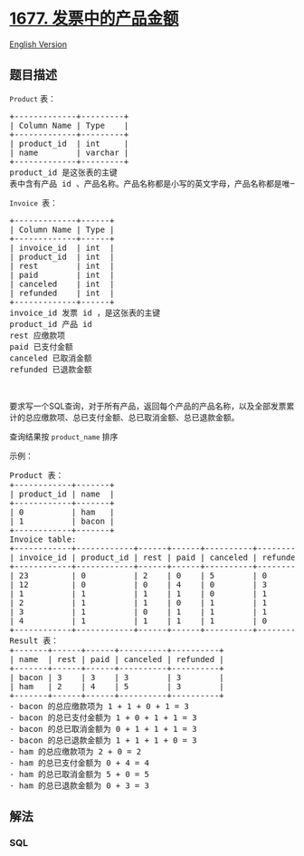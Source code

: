 # [1677. 发票中的产品金额](https://leetcode-cn.com/problems/products-worth-over-invoices)

[English Version](/solution/1600-1699/1677.Product%27s%20Worth%20Over%20Invoices/README_EN.md)

## 题目描述

<!-- 这里写题目描述 -->

<p><code>Product</code> 表：</p>

<pre>
+-------------+---------+
| Column Name | Type    |
+-------------+---------+
| product_id  | int     |
| name        | varchar |
+-------------+---------+
product_id 是这张表的主键
表中含有产品 id 、产品名称。产品名称都是小写的英文字母，产品名称都是唯一的
</pre>

<p><code>Invoice </code>表：</p>

<pre>
+-------------+------+
| Column Name | Type |
+-------------+------+
| invoice_id  | int  |
| product_id  | int  |
| rest        | int  |
| paid        | int  |
| canceled    | int  |
| refunded    | int  |
+-------------+------+
invoice_id 发票 id ，是这张表的主键
product_id 产品 id
rest 应缴款项
paid 已支付金额
canceled 已取消金额
refunded 已退款金额
</pre>

<p> </p>

<p>要求写一个SQL查询，对于所有产品，返回每个产品的产品名称，以及全部发票累计的总应缴款项、总已支付金额、总已取消金额、总已退款金额。</p>

<p>查询结果按 <code>product_name</code> 排序</p>

<p>示例：</p>

<pre>
Product 表：
+------------+-------+
| product_id | name  |
+------------+-------+
| 0          | ham   |
| 1          | bacon |
+------------+-------+
Invoice table:
+------------+------------+------+------+----------+----------+
| invoice_id | product_id | rest | paid | canceled | refunded |
+------------+------------+------+------+----------+----------+
| 23         | 0          | 2    | 0    | 5        | 0        |
| 12         | 0          | 0    | 4    | 0        | 3        |
| 1          | 1          | 1    | 1    | 0        | 1        |
| 2          | 1          | 1    | 0    | 1        | 1        |
| 3          | 1          | 0    | 1    | 1        | 1        |
| 4          | 1          | 1    | 1    | 1        | 0        |
+------------+------------+------+------+----------+----------+
Result 表：
+-------+------+------+----------+----------+
| name  | rest | paid | canceled | refunded |
+-------+------+------+----------+----------+
| bacon | 3    | 3    | 3        | 3        |
| ham   | 2    | 4    | 5        | 3        |
+-------+------+------+----------+----------+
- bacon 的总应缴款项为 1 + 1 + 0 + 1 = 3
- bacon 的总已支付金额为 1 + 0 + 1 + 1 = 3
- bacon 的总已取消金额为 0 + 1 + 1 + 1 = 3
- bacon 的总已退款金额为 1 + 1 + 1 + 0 = 3
- ham 的总应缴款项为 2 + 0 = 2
- ham 的总已支付金额为 0 + 4 = 4
- ham 的总已取消金额为 5 + 0 = 5
- ham 的总已退款金额为 0 + 3 = 3
</pre>


## 解法

<!-- 这里可写通用的实现逻辑 -->

<!-- tabs:start -->

### **SQL**

<!-- 这里可写当前语言的特殊实现逻辑 -->

```sql

```

<!-- tabs:end -->
